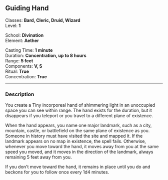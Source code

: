 ## Guiding Hand

Classes: **Bard, Cleric, Druid, Wizard**  
Level: **1**  

School: **Divination**  
Element: **Aether**  

Casting Time: **1 minute**  
Duration: **Concentration, up to 8 hours**  
Range: **5 feet**  
Components: **V, S**  
Ritual: **True**  
Concentration: **True**  

------

### Description

You create a Tiny incorporeal hand of shimmering light in an unoccupied space you can see within range. The hand exists for the duration, but it disappears if you teleport or you travel to a different plane of existence.

When the hand appears, you name one major landmark, such as a city, mountain, castle, or battlefield on the same plane of existence as you. Someone in history must have visited the site and mapped it. If the landmark appears on no map in existence, the spell fails. Otherwise, whenever you move toward the hand, it moves away from you at the same speed you moved, and it moves in the direction of the landmark, always remaining 5 feet away from you.

If you don't move toward the hand, it remains in place until you do and beckons for you to follow once every 1d4 minutes.